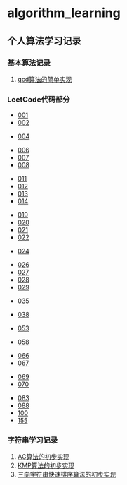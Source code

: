 # algorithm_learning


## 个人算法学习记录

### 基本算法记录

1. [gcd算法的简单实现](base_learning/gcd.py)

### LeetCode代码部分

+ [001](leetcode/001_two_sum.py)
+ [002](leetcode/002_add_two_numbers.py)
<!-- + [003](leetcode/) -->
+ [004](leetcode/004_median_of_two_sorted_arrays.py)
<!-- + [005](leetcode/) -->
+ [006](leetcode/006_zigzag_conversion.py)
+ [007](leetcode/007_reverse_integer.py )
+ [008](leetcode/008_string_to_integer_atoi.py)
<!-- + [009](leetcode/)
+ [010](leetcode/) -->
+ [011](leetcode/011_container_with_most_water.py)
+ [012](leetcode/012_integer_to_roman.py)
+ [013](leetcode/013_roman_to_integer.py)
+ [014](leetcode/014_longest_common_prefix.py)
<!-- + [015](leetcode/)
+ [016](leetcode/)
+ [017](leetcode/)
+ [018](leetcode/) -->
+ [019](leetcode/019_remove_nth_node_from_end_of_list.py)
+ [020](leetcode/020_valid_parentheses.py)
+ [021](leetcode/021_merge_two_sorted_lists.py)
+ [022](leetcode/022_generate_parentheses.py)
<!-- + [023](leetcode/) -->
+ [024](leetcode/024_swap_nodes_in_pairs.py)
<!-- + [025](leetcode/) -->
+ [026](leetcode/026_remove_duplicates_from_sorted_array.py)
+ [027](leetcode/027_remove_element.py)
+ [028](leetcode/028_implement_strstr.py)
+ [029](leetcode/029_divide_two_integers.py)
<!-- + [030](leetcode/)
+ [031](leetcode/)
+ [032](leetcode/)
+ [033](leetcode/)
+ [034](leetcode/) -->
+ [035](leetcode/035_search_insert_position.py)
<!-- + [036](leetcode/)
+ [037](leetcode/) -->
+ [038](leetcode/038_count_and_say.py)
<!-- + [039](leetcode/)
+ [040](leetcode/)
+ [041](leetcode/)
+ [042](leetcode/)
+ [043](leetcode/)
+ [044](leetcode/)
+ [045](leetcode/)
+ [046](leetcode/)
+ [047](leetcode/)
+ [048](leetcode/)
+ [049](leetcode/)
+ [050](leetcode/)
+ [051](leetcode/)
+ [052](leetcode/) -->
+ [053](leetcode/053_maximum_subarray.py)
<!-- + [054](leetcode/)
+ [055](leetcode/)
+ [056](leetcode/)
+ [057](leetcode/) -->
+ [058](leetcode/058_length_of_last_word.py)
<!-- + [059](leetcode/)
+ [060](leetcode/)
+ [061](leetcode/)
+ [062](leetcode/)
+ [063](leetcode/)
+ [064](leetcode/)
+ [065](leetcode/) -->
+ [066](leetcode/066_plus_one.py)
+ [067](leetcode/067_add_binary.py)
<!-- + [068](leetcode/) -->
+ [069](leetcode/069_sqrtx.py)
+ [070](leetcode/070_climbing_stairs.py)
<!-- + [071](leetcode/)
+ [072](leetcode/)
+ [073](leetcode/)
+ [074](leetcode/)
+ [075](leetcode/)
+ [076](leetcode/)
+ [077](leetcode/)
+ [078](leetcode/)
+ [079](leetcode/)
+ [080](leetcode/) -->
+ [083](leetcode/083_remove_duplicates_from_sorted_list.py)
+ [088](leetcode/088_merge_sorted_array.py)
+ [100](leetcode/100_same_tree.py)
+ [155](leetcode/155_min_stack.py)


### 字符串学习记录

1. [AC算法的初步实现](string_learning/ac.py)
2. [KMP算法的初步实现](string_learning/kmp.py)
3. [三向字符串快速排序算法的初步实现](string_learning/quick_3_string.py)
